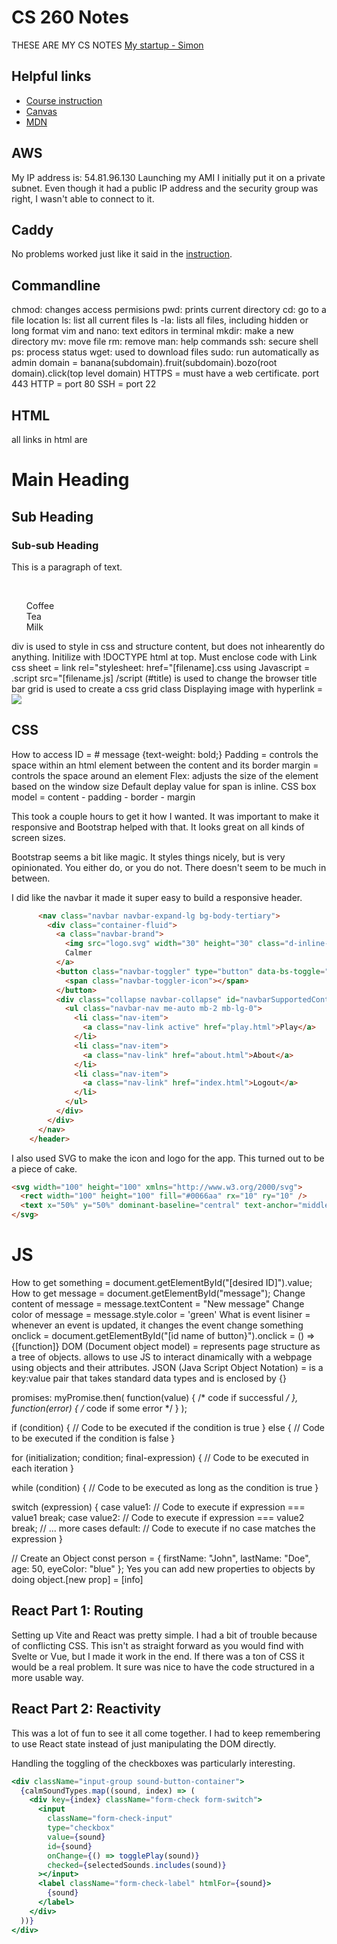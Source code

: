 # CS 260 Notes
THESE ARE MY CS NOTES
[My startup - Simon](https://simon.cs260.click)

## Helpful links

- [Course instruction](https://github.com/webprogramming260)
- [Canvas](https://byu.instructure.com)
- [MDN](https://developer.mozilla.org)

## AWS

My IP address is: 54.81.96.130
Launching my AMI I initially put it on a private subnet. Even though it had a public IP address and the security group was right, I wasn't able to connect to it.

## Caddy

No problems worked just like it said in the [instruction](https://github.com/webprogramming260/.github/blob/main/profile/webServers/https/https.md).

## Commandline
chmod: changes access permisions 
pwd: prints current directory
cd: go to a file location
ls: list all current files
ls -la: lists all files, including hidden or long format
vim and nano: text editors in terminal
mkdir: make a new directory
mv: move file
rm: remove
man: help commands
ssh: secure shell
ps: process status
wget: used to download files
sudo: run automatically as admin
domain = banana(subdomain).fruit(subdomain).bozo(root domain).click(top level domain)
HTTPS = must have a web certificate. port 443
HTTP = port 80
SSH = port 22


## HTML

all links in html are
<!DOCTYPE html>
<html>
  <head>
      <title>Page Title</title>
  </head>
  <body>
    <!-- Content goes here -->
      <h1>Main Heading</h1>
      <h2>Sub Heading</h2>
      <h3>Sub-sub Heading</h3>
      <p>This is a paragraph of text.</p>
      <br> <!-- Line break -->
      <ul style="list-style-type:none;">
        <li>Coffee</li>
        <li>Tea</li>
        <li>Milk</li>
      </ul>
  </body>
</html>

div is used to style in css and structure content, but does not inhearently do anything.
Initilize with !DOCTYPE html at top. Must enclose code with <html>
Link css sheet = link rel="stylesheet: href="[filename].css
using Javascript = .script src="[filename.js]  /script
(#title) is used to change the browser title bar
grid is used to create a css grid class
Displaying image with hyperlink = <a href = [url}><img src=[imagefile]></a>


## CSS

How to access ID = # message {text-weight: bold;}
Padding = controls the space within an html element between the content and its border
margin = controls the space around an element
Flex: adjusts the size of the element based on the window size
Default deplay value for span is inline.
CSS box model = content - padding - border - margin


This took a couple hours to get it how I wanted. It was important to make it responsive and Bootstrap helped with that. It looks great on all kinds of screen sizes.

Bootstrap seems a bit like magic. It styles things nicely, but is very opinionated. You either do, or you do not. There doesn't seem to be much in between.

I did like the navbar it made it super easy to build a responsive header.

```html
      <nav class="navbar navbar-expand-lg bg-body-tertiary">
        <div class="container-fluid">
          <a class="navbar-brand">
            <img src="logo.svg" width="30" height="30" class="d-inline-block align-top" alt="" />
            Calmer
          </a>
          <button class="navbar-toggler" type="button" data-bs-toggle="collapse" data-bs-target="#navbarSupportedContent">
            <span class="navbar-toggler-icon"></span>
          </button>
          <div class="collapse navbar-collapse" id="navbarSupportedContent">
            <ul class="navbar-nav me-auto mb-2 mb-lg-0">
              <li class="nav-item">
                <a class="nav-link active" href="play.html">Play</a>
              </li>
              <li class="nav-item">
                <a class="nav-link" href="about.html">About</a>
              </li>
              <li class="nav-item">
                <a class="nav-link" href="index.html">Logout</a>
              </li>
            </ul>
          </div>
        </div>
      </nav>
    </header>
```

I also used SVG to make the icon and logo for the app. This turned out to be a piece of cake.

```html
<svg width="100" height="100" xmlns="http://www.w3.org/2000/svg">
  <rect width="100" height="100" fill="#0066aa" rx="10" ry="10" />
  <text x="50%" y="50%" dominant-baseline="central" text-anchor="middle" font-size="72" font-family="Arial" fill="white">C</text>
</svg>
```

# JS
How to get something = document.getElementById("[desired ID]").value;
How to get message = document.getElementById("message");
Change content of message = message.textContent = "New message"
Change color of message = message.style.color = 'green'
What is event lisiner = whenever an event is updated, it changes the event
change something onclick = document.getElementById("[id name of button}").onclick = () => {[function]}
DOM (Document object model) = represents page structure as a tree of objects. allows to use JS to interact dinamically with a webpage using objects and their attributes.
JSON (Java Script Object Notation) = is a key:value pair that takes standard data types and is enclosed by {}

promises: 
myPromise.then(
  function(value) { /* code if successful */ },
  function(error) { /* code if some error */ }
);

if (condition) {
  // Code to be executed if the condition is true
} else {
  // Code to be executed if the condition is false
}

for (initialization; condition; final-expression) {
  // Code to be executed in each iteration
}

while (condition) {
  // Code to be executed as long as the condition is true
}

switch (expression) {
  case value1:
    // Code to execute if expression === value1
    break;
  case value2:
    // Code to execute if expression === value2
    break;
  // ... more cases
  default:
    // Code to execute if no case matches the expression
}

// Create an Object
const person = {
  firstName: "John",
  lastName: "Doe",
  age: 50,
  eyeColor: "blue"
};
Yes you can add new properties to objects by doing object.[new prop] = [info]


## React Part 1: Routing

Setting up Vite and React was pretty simple. I had a bit of trouble because of conflicting CSS. This isn't as straight forward as you would find with Svelte or Vue, but I made it work in the end. If there was a ton of CSS it would be a real problem. It sure was nice to have the code structured in a more usable way.

## React Part 2: Reactivity

This was a lot of fun to see it all come together. I had to keep remembering to use React state instead of just manipulating the DOM directly.

Handling the toggling of the checkboxes was particularly interesting.

```jsx
<div className="input-group sound-button-container">
  {calmSoundTypes.map((sound, index) => (
    <div key={index} className="form-check form-switch">
      <input
        className="form-check-input"
        type="checkbox"
        value={sound}
        id={sound}
        onChange={() => togglePlay(sound)}
        checked={selectedSounds.includes(sound)}
      ></input>
      <label className="form-check-label" htmlFor={sound}>
        {sound}
      </label>
    </div>
  ))}
</div>
```





